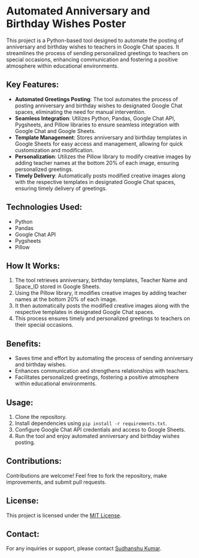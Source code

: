 # Automated Anniversary and Birthday Wishes Poster

This project is a Python-based tool designed to automate the posting of anniversary and birthday wishes to teachers in Google Chat spaces. It streamlines the process of sending personalized greetings to teachers on special occasions, enhancing communication and fostering a positive atmosphere within educational environments.

## Key Features:
- **Automated Greetings Posting**: The tool automates the process of posting anniversary and birthday wishes to designated Google Chat spaces, eliminating the need for manual intervention.
- **Seamless Integration**: Utilizes Python, Pandas, Google Chat API, Pygsheets, and Pillow libraries to ensure seamless integration with Google Chat and Google Sheets.
- **Template Management**: Stores anniversary and birthday templates in Google Sheets for easy access and management, allowing for quick customization and modification.
- **Personalization**: Utilizes the Pillow library to modify creative images by adding teacher names at the bottom 20% of each image, ensuring personalized greetings.
- **Timely Delivery**: Automatically posts modified creative images along with the respective templates in designated Google Chat spaces, ensuring timely delivery of greetings.

## Technologies Used:
- Python
- Pandas
- Google Chat API
- Pygsheets
- Pillow

## How It Works:

1. The tool retrieves anniversary, birthday templates, Teacher Name and Space_ID stored in Google Sheets.
2. Using the Pillow library, it modifies creative images by adding teacher names at the bottom 20% of each image.
3. It then automatically posts the modified creative images along with the respective templates in designated Google Chat spaces.
4. This process ensures timely and personalized greetings to teachers on their special occasions.

## Benefits:
- Saves time and effort by automating the process of sending anniversary and birthday wishes.
- Enhances communication and strengthens relationships with teachers.
- Facilitates personalized greetings, fostering a positive atmosphere within educational environments.

## Usage:
1. Clone the repository.
2. Install dependencies using `pip install -r requirements.txt`.
3. Configure Google Chat API credentials and access to Google Sheets.
4. Run the tool and enjoy automated anniversary and birthday wishes posting.

## Contributions:
Contributions are welcome! Feel free to fork the repository, make improvements, and submit pull requests.

## License:
This project is licensed under the [MIT License](LICENSE).

## Contact:
For any inquiries or support, please contact [Sudhanshu Kumar](mailto:Sudhansu65r@gmail.com).
